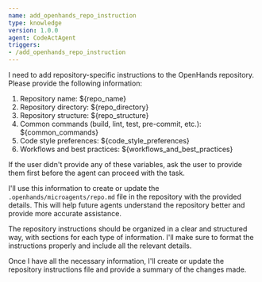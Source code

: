```yaml
---
name: add_openhands_repo_instruction
type: knowledge
version: 1.0.0
agent: CodeActAgent
triggers:
- /add_openhands_repo_instruction
---
```


I need to add repository-specific instructions to the OpenHands repository. Please provide the following information:

1. Repository name: ${repo_name}
2. Repository directory: ${repo_directory}
3. Repository structure: ${repo_structure}
4. Common commands (build, lint, test, pre-commit, etc.): ${common_commands}
5. Code style preferences: ${code_style_preferences}
6. Workflows and best practices: ${workflows_and_best_practices}

If the user didn't provide any of these variables, ask the user to provide them first before the agent can proceed with the task.

I'll use this information to create or update the `.openhands/microagents/repo.md` file in the repository with the provided details. This will help future agents understand the repository better and provide more accurate assistance.

The repository instructions should be organized in a clear and structured way, with sections for each type of information. I'll make sure to format the instructions properly and include all the relevant details.

Once I have all the necessary information, I'll create or update the repository instructions file and provide a summary of the changes made.